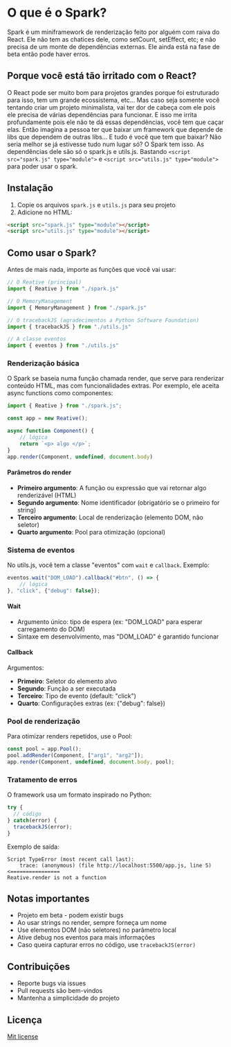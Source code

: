 # O que é o Spark?
Spark é um miniframework de renderização feito por alguém com raiva do React. Ele não tem as chatices dele, como setCount, setEffect, etc; e não precisa de um monte de dependências externas. 
Ele ainda está na fase de beta então pode haver erros.

## Porque você está tão irritado com o React?
O React pode ser muito bom para projetos grandes porque foi estruturado para isso, tem um grande ecossistema, etc... Mas caso seja somente você tentando criar um projeto minimalista, vai ter dor de cabeça
com ele pois ele precisa de várias dependências para funcionar. E isso me irrita profundamente pois ele não te dá essas dependências, você tem que caçar elas. Então imagina a pessoa ter que baixar um framework 
que depende de libs que dependem de outras libs... E tudo é você que tem que baixar? Não seria melhor se já estivesse tudo num lugar só? O Spark tem isso. As dependências dele são só o spark.js e utils.js.
Bastando `<script src="spark.js" type="module">` e `<script src="utils.js" type="module">` para poder usar o spark.

## Instalação
1. Copie os arquivos `spark.js` e `utils.js` para seu projeto
2. Adicione no HTML:
```html
<script src="spark.js" type="module"></script>
<script src="utils.js" type="module"></script>
```

## Como usar o Spark?
Antes de mais nada, importe as funções que você vai usar:

```javascript
// O Reative (principal)
import { Reative } from "./spark.js"

// O MemoryManagement
import { MemoryManagement } from "./spark.js"

// O tracebackJS (agradecimentos a Python Software Foundation)
import { tracebackJS } from "./utils.js"

// A classe eventos
import { eventos } from "./utils.js"
```

### Renderização básica
O Spark se baseia numa função chamada render, que serve para renderizar conteúdo HTML, mas com funcionalidades extras. Por exemplo, ele aceita async functions como componentes:

```javascript
import { Reative } from "./spark.js";

const app = new Reative();

async function Component() {
    // lógica
    return `<p> algo </p>`; 
}
app.render(Component, undefined, document.body)
```

#### Parâmetros do render
- **Primeiro argumento**: A função ou expressão que vai retornar algo renderizável (HTML)
- **Segundo argumento**: Nome identificador (obrigatório se o primeiro for string)
- **Terceiro argumento**: Local de renderização (elemento DOM, não seletor)
- **Quarto argumento**: Pool para otimização (opcional)

### Sistema de eventos
No utils.js, você tem a classe "eventos" com `wait` e `callback`. Exemplo:

```javascript
eventos.wait("DOM_LOAD").callback("#btn", () => {
    // lógica
}, "click", {"debug": false});
```

#### Wait
- Argumento único: tipo de espera (ex: "DOM_LOAD" para esperar carregamento do DOM)
- Sintaxe em desenvolvimento, mas "DOM_LOAD" é garantido funcionar

#### Callback
Argumentos:
- **Primeiro**: Seletor do elemento alvo 
- **Segundo**: Função a ser executada
- **Terceiro**: Tipo de evento (default: "click")
- **Quarto**: Configurações extras (ex: {"debug": false})

### Pool de renderização
Para otimizar renders repetidos, use o Pool:

```javascript
const pool = app.Pool();
pool.addRender(Component, ["arg1", "arg2"]);
app.render(Component, undefined, document.body, pool);
```

### Tratamento de erros
O framework usa um formato inspirado no Python:

```javascript
try {
  // código
} catch(error) {
  tracebackJS(error);
}
```

Exemplo de saída:
```
Script TypeError (most recent call last):
    trace: (anonymous) (file http://localhost:5500/app.js, line 5) <================
Reative.render is not a function
```

## Notas importantes
- Projeto em beta - podem existir bugs
- Ao usar strings no render, sempre forneça um nome
- Use elementos DOM (não seletores) no parâmetro local
- Ative debug nos eventos para mais informações
- Caso queira capturar erros no código, use ``tracebackJS(error)``

## Contribuições
- Reporte bugs via issues
- Pull requests são bem-vindos
- Mantenha a simplicidade do projeto

## Licença
[Mit license](./mit.license)

